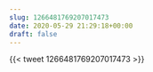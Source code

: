 ```yaml
---
slug: 1266481769207017473
date: 2020-05-29 21:29:18+00:00
draft: false
---
```


{{< tweet 1266481769207017473 >}}
